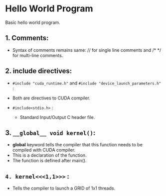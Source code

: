 # Hello World Program
Basic hello world program.



## 1. Comments:
- Syntax of comments remains same: // for single line comments and /* */ for multi-line comments.


## 2. include directives:
 - `#include "cuda_runtime.h"` and `#include "device_launch_parameters.h"` :
  - Both are directives to CUDA compiler.
  
- `#include<stdio.h>` :
  - Standard Input/Output C header file.


## 3. `__global__ void kernel()`:
- __global__ keyword tells the compiler that this function needs to be compiled with CUDA compiler.
- This is a declaration of the function.
- The function is defined after main().


## `4. kernel<<<1,1>>>` :
- Tells the compiler to launch a GRID of 1x1 threads.
